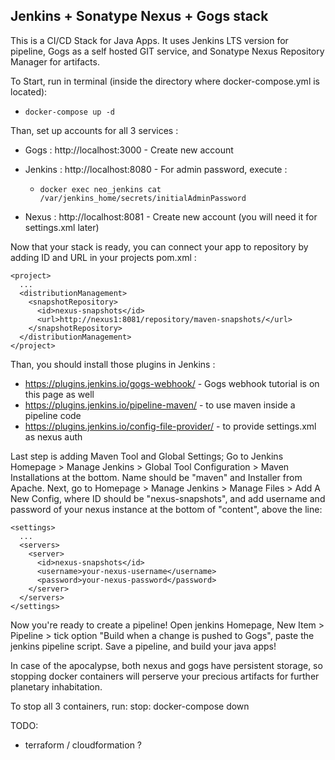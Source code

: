 ## Jenkins + Sonatype Nexus + Gogs stack
This is a CI/CD Stack for Java Apps. It uses Jenkins LTS version for pipeline, Gogs as a self hosted GIT service, and Sonatype Nexus Repository Manager for artifacts.

To Start, run in terminal (inside the directory where docker-compose.yml is located):

 - `docker-compose up -d`

Than, set up accounts for all 3 services :

 - Gogs : http://localhost:3000 - Create new account

 - Jenkins : http://localhost:8080 - For admin password, execute :
     - `docker exec neo_jenkins cat /var/jenkins_home/secrets/initialAdminPassword`

 - Nexus : http://localhost:8081 - Create new account (you will need it for settings.xml later)

Now that your stack is ready, you can connect your app to repository by adding ID and URL in your projects pom.xml :
```
<project>
  ...
  <distributionManagement>
    <snapshotRepository>
      <id>nexus-snapshots</id>
      <url>http://nexus1:8081/repository/maven-snapshots/</url>
    </snapshotRepository>
  </distributionManagement>
</project>
```
Than, you should install those plugins in Jenkins :

 - https://plugins.jenkins.io/gogs-webhook/ - Gogs webhook tutorial is on this page as well
 - https://plugins.jenkins.io/pipeline-maven/ - to use maven inside a pipeline code
 - https://plugins.jenkins.io/config-file-provider/ - to provide settings.xml as nexus auth

Last step is adding Maven Tool and Global Settings; Go to Jenkins Homepage > Manage Jenkins > Global Tool Configuration > Maven Installations at the bottom. Name should be "maven" and Installer from Apache. Next, go to Homepage > Manage Jenkins > Manage Files > Add A New Config, where ID should be "nexus-snapshots", and add username and password of your nexus instance at the bottom of "content", above the </settings> line:
```
<settings>
  ...
  <servers>
    <server>
      <id>nexus-snapshots</id>
      <username>your-nexus-username</username>
      <password>your-nexus-password</password>
    </server>
  </servers>
</settings>
```
Now you're ready to create a pipeline! Open jenkins Homepage, New Item > Pipeline > tick option "Build when a change is pushed to Gogs", paste the jenkins pipeline script. Save a pipeline, and build your java apps!

In case of the apocalypse, both nexus and gogs have persistent storage, so stopping docker containers will perserve your precious artifacts for further planetary inhabitation.

To stop all 3 containers, run:
stop: docker-compose down

TODO:
- terraform / cloudformation ?
